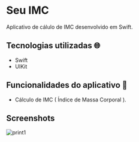 # Seu IMC
Aplicativo de cálulo de IMC desenvolvido em Swift.

## Tecnologias utilizadas 🌐
-  Swift
-  UIKit

## Funcionalidades do aplicativo 📱
-  Cálculo de IMC ( Índice de Massa Corporal ).

## Screenshots
![print1](https://github.com/user-attachments/assets/1a3ab318-1f28-4f11-84b7-b039ed933326)
